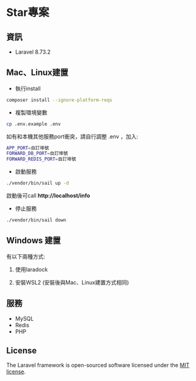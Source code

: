 # Star專案

## 資訊

- Laravel 8.73.2

## Mac、Linux建置

- 執行install
```bash
composer install --ignore-platform-reqs 
```

- 複製環境變數
```bash
cp .env.example .env
```
如有和本機其他服務port衝突，請自行調整 .env ，加入:

```bash
APP_PORT=自訂埠號
FORWARD_DB_PORT=自訂埠號
FORWARD_REDIS_PORT=自訂埠號
```

- 啟動服務
```bash
./vendor/bin/sail up -d
```

啟動後可call **http://localhost/info**

- 停止服務
```bash
./vendor/bin/sail down
```

## Windows 建置

有以下兩種方式: 

1. 使用laradock

2. 安裝WSL2 (安裝後與Mac、Linux建置方式相同)


## 服務

- MySQL
- Redis
- PHP



## License

The Laravel framework is open-sourced software licensed under the [MIT license](https://opensource.org/licenses/MIT).
